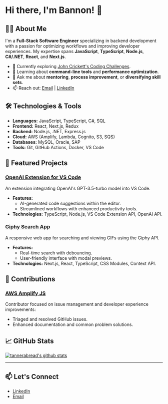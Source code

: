 # Hi there, I'm Bannon! 👋

## 👨‍💻 About Me

I'm a **Full-Stack Software Engineer** specializing in backend development with a passion for optimizing workflows and improving developer experiences. My expertise spans **JavaScript**, **TypeScript**, **Node.js**, **C#/.NET**, **React**, and **Next.js**.

- 🔭 Currently exploring [John Crickett's Coding Challenges](https://codingchallenges.fyi/challenges/intro/).
- 🌱 Learning about **command-line tools** and **performance optimization**.
- 💬 Ask me about **mentoring**, **process improvement**, or **diversifying skill sets**.
- 📫 Reach out: [Email](mailto:bannon.n.tanner@gmail.com) | [LinkedIn](https://www.linkedin.com/in/bannon-tanner/)

## 🛠️ Technologies & Tools

- **Languages:** JavaScript, TypeScript, C#, SQL
- **Frontend:** React, Next.js, Redux
- **Backend:** Node.js, .NET, Express.js
- **Cloud:** AWS (Amplify, Lambda, Cognito, S3, SQS)
- **Databases:** MySQL, Oracle, SAP
- **Tools:** Git, GitHub Actions, Docker, VS Code

## 🚀 Featured Projects

### [OpenAI Extension for VS Code](https://github.com/tannerabread/openai-extension)

An extension integrating OpenAI's GPT-3.5-turbo model into VS Code.

- **Features:**
  - AI-generated code suggestions within the editor.
  - Streamlined workflows with enhanced productivity tools.
- **Technologies:** TypeScript, Node.js, VS Code Extension API, OpenAI API.

### [Giphy Search App](https://github.com/tannerabread/giphy-search-nextjs)

A responsive web app for searching and viewing GIFs using the Giphy API.

- **Features:**
  - Real-time search with debouncing.
  - User-friendly interface with modal previews.
- **Technologies:** Next.js, React, TypeScript, CSS Modules, Context API.

## 🤝 Contributions

### [AWS Amplify JS](https://github.com/aws-amplify/amplify-js)

Contributor focused on issue management and developer experience improvements:
- Triaged and resolved GitHub issues.
- Enhanced documentation and common problem solutions.

## 📈 GitHub Stats

[![tannerabread's github stats](https://github-readme-stats.vercel.app/api?username=tannerabread&show_icons=true&theme=cobalt&hide_border=true&bg_color=0D1117)](https://github.com/anuraghazra/github-readme-stats)

---

## 📫 Let's Connect

- [LinkedIn](https://www.linkedin.com/in/bannon-tanner/)
- [Email](mailto:bannon.n.tanner@gmail.com)

